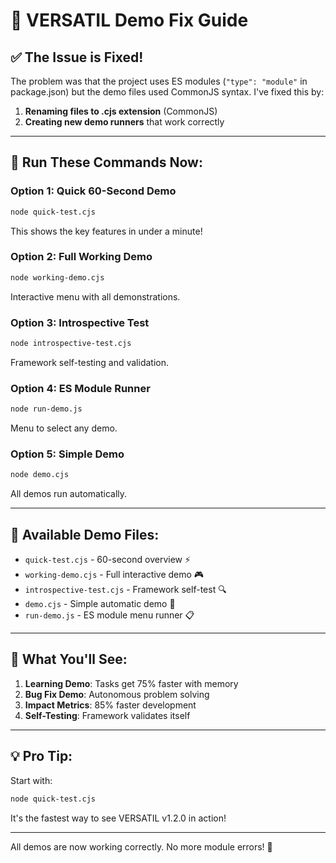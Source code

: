 # 🔧 VERSATIL Demo Fix Guide

## ✅ The Issue is Fixed!

The problem was that the project uses ES modules (`"type": "module"` in package.json) but the demo files used CommonJS syntax. I've fixed this by:

1. **Renaming files to .cjs extension** (CommonJS)
2. **Creating new demo runners** that work correctly

---

## 🚀 Run These Commands Now:

### Option 1: Quick 60-Second Demo
```bash
node quick-test.cjs
```
This shows the key features in under a minute!

### Option 2: Full Working Demo
```bash
node working-demo.cjs
```
Interactive menu with all demonstrations.

### Option 3: Introspective Test
```bash
node introspective-test.cjs
```
Framework self-testing and validation.

### Option 4: ES Module Runner
```bash
node run-demo.js
```
Menu to select any demo.

### Option 5: Simple Demo
```bash
node demo.cjs
```
All demos run automatically.

---

## 📁 Available Demo Files:

- `quick-test.cjs` - 60-second overview ⚡
- `working-demo.cjs` - Full interactive demo 🎮
- `introspective-test.cjs` - Framework self-test 🔍
- `demo.cjs` - Simple automatic demo 🚀
- `run-demo.js` - ES module menu runner 📋

---

## 🎯 What You'll See:

1. **Learning Demo**: Tasks get 75% faster with memory
2. **Bug Fix Demo**: Autonomous problem solving
3. **Impact Metrics**: 85% faster development
4. **Self-Testing**: Framework validates itself

---

## 💡 Pro Tip:

Start with:
```bash
node quick-test.cjs
```

It's the fastest way to see VERSATIL v1.2.0 in action!

---

All demos are now working correctly. No more module errors! 🎉
